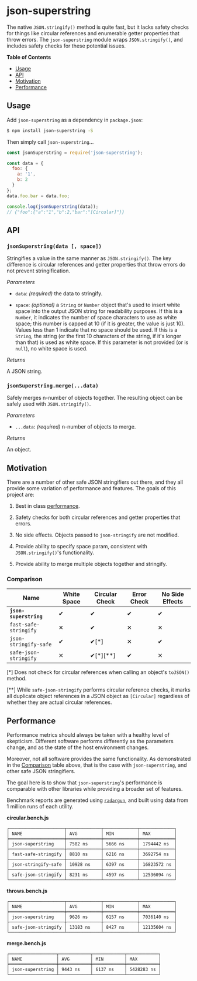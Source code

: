 # json-superstring

The native `JSON.stringify()` method is quite fast, but it lacks safety checks for things like circular references and enumerable getter properties that throw errors.  The `json-superstring` module wraps `JSON.stringify()`, and includes safety checks for these potential issues.

__Table of Contents__

* [Usage](#usage)
* [API](#api)
* [Motivation](#motivation)
* [Performance](#performance)

## Usage

Add `json-superstring` as a dependency in `package.json`:

```sh
$ npm install json-superstring -S
```

Then simply call `json-superstring`...

```js
const jsonSuperstring = require('json-superstring');

const data = {
  foo: {
    a: '1',
    b: 2
  }
};
data.foo.bar = data.foo;

console.log(jsonSuperstring(data));
// {"foo":{"a":"1","b":2,"bar":"[Circular]"}}
```

## API

### `jsonSuperstring(data [, space])`

Stringifies a value in the same manner as `JSON.stringify()`.  The key difference is circular references and getter properties that throw errors do not prevent stringification.

_Parameters_

* `data`: _(required)_ the data to stringify.

* `space`: _(optional)_ a `String` or `Number` object that's used to insert white space into the output JSON string for readability purposes.  If this is a `Number`, it indicates the number of space characters to use as white space; this number is capped at 10 (if it is greater, the value is just 10).  Values less than 1 indicate that no space should be used.  If this is a `String`, the string (or the first 10 characters of the string, if it's longer than that) is used as white space.  If this parameter is not provided (or is `null`), no white space is used.

_Returns_

A JSON string.

### `jsonSuperstring.merge(...data)`

Safely merges n-number of objects together.  The resulting object can be safely used with `JSON.stringify()`.

_Parameters_

* `...data`: _(required)_ n-number of objects to merge.

_Returns_

An object.

## Motivation

There are a number of other safe JSON stringifiers out there, and they all provide some variation of performance and features.  The goals of this project are:

1. Best in class [performance](#performance).

2. Safety checks for both circular references and getter properties that errors.

3. No side effects.  Objects passed to `json-stringify` are not modified.

4. Provide ability to specify space param, consistent with `JSON.stringify()`'s functionality.

5. Provide ability to merge multiple objects together and stringify.

### Comparison

| Name                   | White Space | Circular Check | Error Check | No Side Effects |
|------------------------|-------------|----------------|-------------|-----------------|
| __`json-superstring`__ | ✔           | ✔              | ✔           | ✔               |
| `fast-safe-stringify`  | ✕           | ✔              | ✕           | ✕               |
| `json-stringify-safe`  | ✔           | ✔[*]           | ✕           | ✔               |
| `safe-json-stringify`  | ✕           | ✔[*][**]       | ✔           | ✕               |

[*] Does not check for circular references when calling an object's `toJSON()` method.

[**] While `safe-json-stringify` performs circular reference checks, it marks all duplicate object references in a JSON object as `[Circular]` regardless of whether they are actual circular references.

## Performance

Performance metrics should always be taken with a healthy level of skepticism.  Different software performs differently as the parameters change, and as the state of the host environment changes.

Moreover, not all software provides the same functionality.  As demonstrated in the [Comparison](#comparison) table above, that is the case with `json-superstring`, and other safe JSON stringifiers.

The goal here is to show that `json-superstring`'s performance is comparable with other libraries while providing a broader set of features.

Benchmark reports are generated using [`radargun`](https://www.npmjs.com/package/radargun), and built using data from 1 million runs of each utility.

__circular.bench.js__

```
┌─────────────────────┬─────────────┬─────────────┬─────────────┐
│ NAME                │ AVG         │ MIN         │ MAX         │
╞═════════════════════╪═════════════╪═════════════╪═════════════╡
│ json-superstring    │ 7582 ns     │ 5666 ns     │ 1794442 ns  │
├─────────────────────┼─────────────┼─────────────┼─────────────┤
│ fast-safe-stringify │ 8810 ns     │ 6216 ns     │ 3692754 ns  │
├─────────────────────┼─────────────┼─────────────┼─────────────┤
│ json-stringify-safe │ 10928 ns    │ 6397 ns     │ 16823572 ns │
├─────────────────────┼─────────────┼─────────────┼─────────────┤
│ safe-json-stringify │ 8231 ns     │ 4597 ns     │ 12536094 ns │
└─────────────────────┴─────────────┴─────────────┴─────────────┘
```

__throws.bench.js__

```
┌─────────────────────┬─────────────┬─────────────┬─────────────┐
│ NAME                │ AVG         │ MIN         │ MAX         │
╞═════════════════════╪═════════════╪═════════════╪═════════════╡
│ json-superstring    │ 9626 ns     │ 6157 ns     │ 7036140 ns  │
├─────────────────────┼─────────────┼─────────────┼─────────────┤
│ safe-json-stringify │ 13183 ns    │ 8427 ns     │ 12135604 ns │
└─────────────────────┴─────────────┴─────────────┴─────────────┘
```

__merge.bench.js__

```
┌──────────────────┬────────────┬────────────┬────────────┐
│ NAME             │ AVG        │ MIN        │ MAX        │
╞══════════════════╪════════════╪════════════╪════════════╡
│ json-superstring │ 9443 ns    │ 6137 ns    │ 5428283 ns │
└──────────────────┴────────────┴────────────┴────────────┘
```
